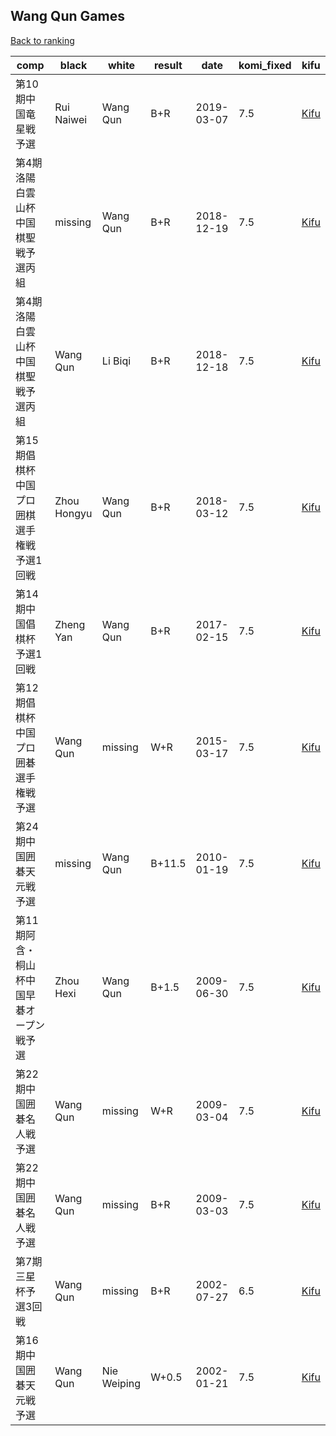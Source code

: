 ## Wang Qun Games

[Back to ranking](../../index.md)




| **comp** | **black** | **white** | **result** | **date** | **komi_fixed** | **kifu** | 
| --- | --- | --- | --- | --- | --- | --- |
| 第10期中国竜星戦予選 | Rui Naiwei | Wang Qun | B+R | 2019-03-07 | 7.5 | [Kifu](https://kifudepot.net/kifucontents.php?id=ZUXUrqsxDfFPYQAviPVRlA%3D%3D) | 
| 第4期洛陽白雲山杯中国棋聖戦予選丙組 | missing | Wang Qun | B+R | 2018-12-19 | 7.5 | [Kifu](https://kifudepot.net/kifucontents.php?id=oLzjpOBALd1AxywwrdWY2g%3D%3D) | 
| 第4期洛陽白雲山杯中国棋聖戦予選丙組 | Wang Qun | Li Biqi | B+R | 2018-12-18 | 7.5 | [Kifu](https://kifudepot.net/kifucontents.php?id=wgW%2Bkhs9aoZUD6zxjrgNrg%3D%3D) | 
| 第15期倡棋杯中国プロ囲棋選手権戦予選1回戦 | Zhou Hongyu | Wang Qun | B+R | 2018-03-12 | 7.5 | [Kifu](https://kifudepot.net/kifucontents.php?id=lXCvuYYIZPlEqNm3PEQZcA%3D%3D) | 
| 第14期中国倡棋杯予選1回戦 | Zheng Yan | Wang Qun | B+R | 2017-02-15 | 7.5 | [Kifu](https://kifudepot.net/kifucontents.php?id=UWiKMkIqRdG%2Fru27%2B52meQ%3D%3D) | 
| 第12期倡棋杯中国プロ囲碁選手権戦予選 | Wang Qun | missing | W+R | 2015-03-17 | 7.5 | [Kifu](https://kifudepot.net/kifucontents.php?id=4Zgc0RDbcgD4U3UNziNv2Q%3D%3D) | 
| 第24期中国囲碁天元戦予選 | missing | Wang Qun | B+11.5 | 2010-01-19 | 7.5 | [Kifu](https://kifudepot.net/kifucontents.php?id=CCsMkK%2BpPym3I1Bo2hbIBA%3D%3D) | 
| 第11期阿含・桐山杯中国早碁オープン戦予選 | Zhou Hexi | Wang Qun | B+1.5 | 2009-06-30 | 7.5 | [Kifu](https://kifudepot.net/kifucontents.php?id=vpJpZmDCp9Z92aulh7Ya9w%3D%3D) | 
| 第22期中国囲碁名人戦予選 | Wang Qun | missing | W+R | 2009-03-04 | 7.5 | [Kifu](https://kifudepot.net/kifucontents.php?id=NJnIX4ClT9p2qWN1grpMLQ%3D%3D) | 
| 第22期中国囲碁名人戦予選 | Wang Qun | missing | B+R | 2009-03-03 | 7.5 | [Kifu](https://kifudepot.net/kifucontents.php?id=IadeIylDqLVRURQl3yMEdw%3D%3D) | 
| 第7期三星杯予選3回戦 | Wang Qun | missing | B+R | 2002-07-27 | 6.5 | [Kifu](https://kifudepot.net/kifucontents.php?id=zft2k3e9xGQeq7vV%2Bg1pOw%3D%3D) | 
| 第16期中国囲碁天元戦予選 | Wang Qun | Nie Weiping | W+0.5 | 2002-01-21 | 7.5 | [Kifu](https://kifudepot.net/kifucontents.php?id=3IF%2BvpSxVZOAsKqt7JSJEw%3D%3D) |




